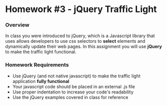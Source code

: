 # Homework #3 - jQuery Traffic Light

### Overview

In class you were introduced to jQuery, which is a Javascript library that uses allows developers to use css selectors to **select** elements and dynamically update their web pages. In this assignment you will use **jQuery** to make the traffic light functional.


### Homework Requirements

- Use jQuery (and not native javascript) to make the traffic light application **fully functional**
- Your javascript code should be placed in an external .js file
- Use proper indentation to increase your code's readability
- Use the jQuery examples covered in class for reference
